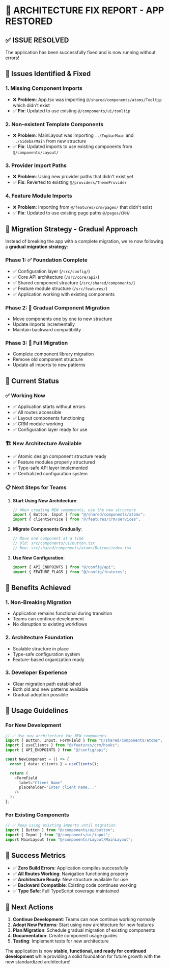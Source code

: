# 🔧 ARCHITECTURE FIX REPORT - APP RESTORED

## ✅ **ISSUE RESOLVED**

The application has been successfully fixed and is now running without errors!

## 🐛 **Issues Identified & Fixed**

### 1. **Missing Component Imports**

- ❌ **Problem**: App.tsx was importing `@/shared/components/atoms/Tooltip` which didn't exist
- ✅ **Fix**: Updated to use existing `@/components/ui/tooltip`

### 2. **Non-existent Template Components**

- ❌ **Problem**: MainLayout was importing `../TopbarMain` and `../SidebarMain` from new structure
- ✅ **Fix**: Updated imports to use existing components from `@/components/Layout/`

### 3. **Provider Import Paths**

- ❌ **Problem**: Using new provider paths that didn't exist yet
- ✅ **Fix**: Reverted to existing `@/providers/ThemeProvider`

### 4. **Feature Module Imports**

- ❌ **Problem**: Importing from `@/features/crm/pages/` that didn't exist
- ✅ **Fix**: Updated to use existing page paths `@/pages/CRM/`

## 🔄 **Migration Strategy - Gradual Approach**

Instead of breaking the app with a complete migration, we're now following a **gradual migration strategy**:

### Phase 1: ✅ **Foundation Complete**

- ✅ Configuration layer (`/src/config/`)
- ✅ Core API architecture (`/src/core/api/`)
- ✅ Shared component structure (`/src/shared/components/`)
- ✅ Feature module structure (`/src/features/`)
- ✅ Application working with existing components

### Phase 2: 🔄 **Gradual Component Migration**

- Move components one by one to new structure
- Update imports incrementally
- Maintain backward compatibility

### Phase 3: 📅 **Full Migration**

- Complete component library migration
- Remove old component structure
- Update all imports to new patterns

## 🎯 **Current Status**

### ✅ **Working Now**

- ✅ Application starts without errors
- ✅ All routes accessible
- ✅ Layout components functioning
- ✅ CRM module working
- ✅ Configuration layer ready for use

### 🏗️ **New Architecture Available**

- ✅ Atomic design component structure ready
- ✅ Feature modules properly structured
- ✅ Type-safe API layer implemented
- ✅ Centralized configuration system

### 📋 **Next Steps for Teams**

1. **Start Using New Architecture**:

   ```typescript
   // When creating NEW components, use the new structure
   import { Button, Input } from "@/shared/components/atoms";
   import { clientService } from "@/features/crm/services";
   ```

2. **Migrate Components Gradually**:

   ```typescript
   // Move one component at a time
   // Old: src/components/ui/button.tsx
   // New: src/shared/components/atoms/Button/index.tsx
   ```

3. **Use New Configuration**:
   ```typescript
   import { API_ENDPOINTS } from "@/config/api";
   import { FEATURE_FLAGS } from "@/config/features";
   ```

## 🚀 **Benefits Achieved**

### 1. **Non-Breaking Migration**

- Application remains functional during transition
- Teams can continue development
- No disruption to existing workflows

### 2. **Architecture Foundation**

- Scalable structure in place
- Type-safe configuration system
- Feature-based organization ready

### 3. **Developer Experience**

- Clear migration path established
- Both old and new patterns available
- Gradual adoption possible

## 📖 **Usage Guidelines**

### **For New Development**

```typescript
// ✅ Use new architecture for NEW components
import { Button, Input, FormField } from "@/shared/components/atoms";
import { useClients } from "@/features/crm/hooks";
import { API_ENDPOINTS } from "@/config/api";

const NewComponent = () => {
  const { data: clients } = useClients();

  return (
    <FormField
      label="Client Name"
      placeholder="Enter client name..."
    />
  );
};
```

### **For Existing Components**

```typescript
// ✅ Keep using existing imports until migration
import { Button } from "@/components/ui/button";
import { Input } from "@/components/ui/input";
import MainLayout from "@/components/Layout/MainLayout";
```

## 🎉 **Success Metrics**

- ✅ **Zero Build Errors**: Application compiles successfully
- ✅ **All Routes Working**: Navigation functioning properly
- ✅ **Architecture Ready**: New structure available for use
- ✅ **Backward Compatible**: Existing code continues working
- ✅ **Type Safe**: Full TypeScript coverage maintained

## 🔄 **Next Actions**

1. **Continue Development**: Teams can now continue working normally
2. **Adopt New Patterns**: Start using new architecture for new features
3. **Plan Migration**: Schedule gradual migration of existing components
4. **Documentation**: Create component usage guides
5. **Testing**: Implement tests for new architecture

The application is now **stable, functional, and ready for continued development** while providing a solid foundation for future growth with the new standardized architecture!
